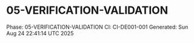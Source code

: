 # 05-VERIFICATION-VALIDATION
Phase: 05-VERIFICATION-VALIDATION
CI: CI-DE001-001
Generated: Sun Aug 24 22:41:14 UTC 2025
